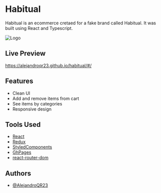 # Habitual

Habitual is an ecommerce cretaed for a fake brand called Habitual. It was built using React and Typescript.

![Logo](https://firebasestorage.googleapis.com/v0/b/habitual-qr23.appspot.com/o/Primary.png?alt=media&token=82fba025-aba1-456d-9f85-d93945c8f861)

## Live Preview

https://alejandroqr23.github.io/habitual/#/

## Features

- Clean UI
- Add and remove items from cart
- See items by categories
- Responsive design

## Tools Used

- [React](https://reactjs.org/)
- [Redux](https://react-redux.js.org/)
- [StyledComponents](https://styled-components.com/)
- [GhPages](https://github.com/tschaub/gh-pages)
- [react-router-dom](https://reactrouter.com/web/guides/quick-start)

## Authors

- [@AlejandroQR23](https://github.com/AlejandroQR23)
